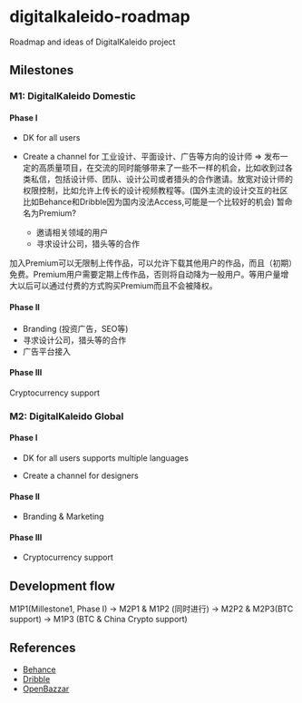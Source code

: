 # digitalkaleido-roadmap

Roadmap and ideas of DigitalKaleido project

## Milestones

### M1: DigitalKaleido Domestic

#### Phase I

* DK for all users

* Create a channel for 工业设计、平面设计、广告等方向的设计师 => 发布一定的高质量项目，在交流的同时能够带来了一些不一样的机会，比如收到过各类私信，包括设计师、团队、设计公司或者猎头的合作邀请。放宽对设计师的权限控制，比如允许上传长的设计视频教程等。(国外主流的设计交互的社区比如Behance和Dribble因为国内没法Access,可能是一个比较好的机会) 暂命名为Premium?
    * 邀请相关领域的用户
    * 寻求设计公司，猎头等的合作

加入Premium可以无限制上传作品，可以允许下载其他用户的作品，而且（初期）免费。Premium用户需要定期上传作品，否则将自动降为一般用户。等用户量增大以后可以通过付费的方式购买Premium而且不会被降权。

#### Phase II

* Branding (投资广告，SEO等)
* 寻求设计公司，猎头等的合作
* 广告平台接入

#### Phase III

Cryptocurrency support

### M2: DigitalKaleido Global

#### Phase I

* DK for all users supports multiple languages

* Create a channel for designers

#### Phase II

* Branding & Marketing

#### Phase III

* Cryptocurrency support

## Development flow

M1P1(Millestone1, Phase I) -> M2P1 & M1P2 (同时进行) -> M2P2 & M2P3(BTC support) -> M1P3 (BTC & China Crypto support)

## References

* [Behance](`https://www.behance.net/galleries`)
* [Dribble](`https://dribbble.com/`)
* [OpenBazzar](`https://openbazaar.org/`)